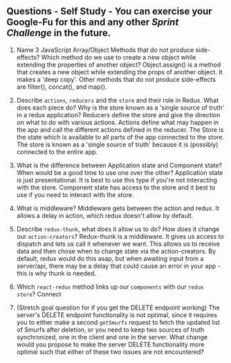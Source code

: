 ## Questions - Self Study - You can exercise your Google-Fu for this and any other _Sprint Challenge_ in the future.

1.  Name 3 JavaScript Array/Object Methods that do not produce side-effects? Which method do we use to create a new object while extending the properties of another object?
Object.assign() is a method that creates a new object while extending the props of another object.  It makes a 'deep copy'.  Other methods that do not produce side-effects are filter(), concat(), and map().

2.  Describe `actions`, `reducers` and the `store` and their role in Redux. What does each piece do? Why is the store known as a 'single source of truth' in a redux application?
Reducers define the store and give the direction on what to do with various actions.  Actions define what may happen in the app and call the different actions defined in the reducer.  The Store is the state which is available to all parts of the app connected to the store.  The store is known as a 'single source of truth' because it is (possibly) connected to the entire app.   

3.  What is the difference between Application state and Component state? When would be a good time to use one over the other?
Application state is just presentational.  It is best to use this type if you're not interacting with the store. Component state has access to the store and it best to use if you need to interact with the store.

4.  What is middleware?
Middleware gets between the action and redux.  It allows a delay in action, which redux doesn't allow by default.  

5.  Describe `redux-thunk`, what does it allow us to do? How does it change our `action-creators`?
Redux-thunk is a middleware.  It gives us access to dispatch and lets us call it whenever we want.  This allows us to receive data and then chose when to change state via the action-creators.  By default, redux would do this asap, but when awaiting input from a server/api, there may be a delay that could cause an error in your app - this is why thunk is needed.  
6.  Which `react-redux` method links up our `components` with our `redux store`?
Connect

1. (Stretch goal question for if you get the DELETE endpoint working) The server's DELETE endpoint functionality is not optimal, since it requires you to either make a second `getSmurfs` request to fetch the updated list of Smurfs after deletion, or you need to keep two sources of truth synchronized, one in the client and one in the server. What change would you propose to make the server DELETE functionality more optimal such that either of these two issues are not encountered?